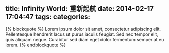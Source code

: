 title: Infinity World: 重新起航
date: 2014-02-17 17:04:47
tags:
categories:
---

{% blockquote %}
Lorem ipsum dolor sit amet, consectetur adipiscing elit. Pellentesque hendrerit lacus ut purus iaculis feugiat. Sed nec tempor elit, quis aliquam neque. Curabitur sed diam eget dolor fermentum semper at eu lorem. 
{% endblockquote %}